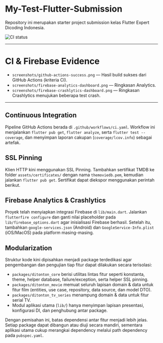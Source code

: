 # My-Test-Flutter-Submission

Repository ini merupakan starter project submission kelas Flutter Expert Dicoding Indonesia.

![CI status](https://github.com/andika-andriana/My-Test-Flutter-Submission/actions/workflows/ci.yaml/badge.svg)

---

# CI & Firebase Evidence

- `screenshots/github-actions-success.png` — Hasil build sukses dari GitHub Actions (kriteria CI).
- `screenshots/firebase-analytics-dashboard.png` — Ringkasan Analytics.
- `screenshots/firebase-crashlytics-dashboard.png` — Ringkasan Crashlytics menujukan beberapa test crash.

---

## Continuous Integration

Pipeline GitHub Actions berada di `.github/workflows/ci.yaml`. Workflow ini menjalankan `flutter pub get`, `flutter analyze`, serta `flutter test --coverage`, dan menyimpan laporan cakupan (`coverage/lcov.info`) sebagai artefak. 

## SSL Pinning

Klien HTTP kini menggunakan SSL Pinning. Tambahkan sertifikat TMDB ke folder `assets/certificates/` dengan nama `themoviedb.pem`, kemudian jalankan `flutter pub get`. Sertifikat dapat diekspor menggunakan perintah berikut.

## Firebase Analytics & Crashlytics

Proyek telah menyiapkan integrasi Firebase di `lib/main.dart`. Jalankan `flutterfire configure` dan ganti nilai placeholder pada `lib/firebase_options.dart` agar inisialisasi Firebase berhasil. Setelah itu, tambahkan `google-services.json` (Android) dan `GoogleService-Info.plist` (iOS/MacOS) pada platform masing-masing.

## Modularization

Struktur kode kini dipisahkan menjadi package terdedikasi agar pengembangan dan pengujian tiap fitur dapat dilakukan secara terisolasi:

- `packages/ditonton_core` berisi utilitas lintas fitur seperti konstanta, theme, helper database, failure/exception, serta helper SSL pinning.
- `packages/ditonton_movie` memuat seluruh lapisan domain & data untuk fitur film (entities, use case, repository, data source, dan model DTO).
- `packages/ditonton_tv_series` menampung domain & data untuk fitur serial TV.
- Modul aplikasi utama (`lib/`) hanya menyimpan lapisan presentasi, konfigurasi DI, dan penghubung antar package.

Dengan pemisahan ini, batas dependensi antar fitur menjadi lebih jelas. Setiap package dapat dibangun atau diuji secara mandiri, sementara aplikasi utama cukup merangkai dependency melalui path dependency pada `pubspec.yaml`.